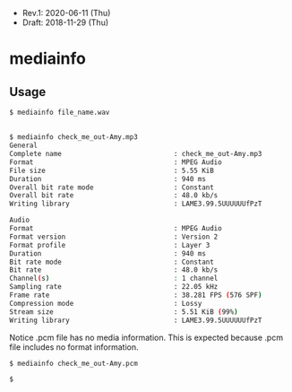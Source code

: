 * Rev.1: 2020-06-11 (Thu)
* Draft: 2018-11-29 (Thu)

# mediainfo
## Usage
```bash
$ mediainfo file_name.wav
```
## 
```bash
$ mediainfo check_me_out-Amy.mp3 
General
Complete name                            : check_me_out-Amy.mp3
Format                                   : MPEG Audio
File size                                : 5.55 KiB
Duration                                 : 940 ms
Overall bit rate mode                    : Constant
Overall bit rate                         : 48.0 kb/s
Writing library                          : LAME3.99.5UUUUUUfPzT

Audio
Format                                   : MPEG Audio
Format version                           : Version 2
Format profile                           : Layer 3
Duration                                 : 940 ms
Bit rate mode                            : Constant
Bit rate                                 : 48.0 kb/s
Channel(s)                               : 1 channel
Sampling rate                            : 22.05 kHz
Frame rate                               : 38.281 FPS (576 SPF)
Compression mode                         : Lossy
Stream size                              : 5.51 KiB (99%)
Writing library                          : LAME3.99.5UUUUUUfPzT
```
Notice .pcm file has no media information. This is expected because .pcm file includes no format information.
```bash
$ mediainfo check_me_out-Amy.pcm

$
```
